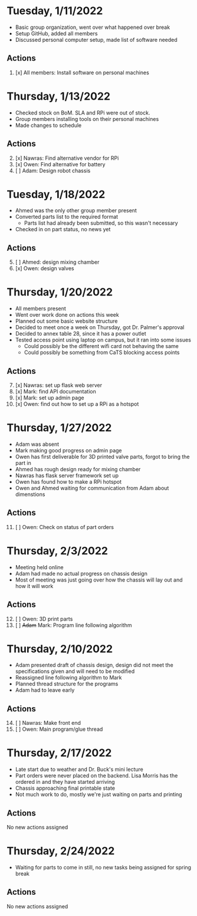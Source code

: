 # Tuesday, 1/11/2022

- Basic group organization, went over what happened over break
- Setup GitHub, added all members
- Discussed personal computer setup, made list of software needed

## Actions

1. [x] All members: Install software on personal machines

# Thursday, 1/13/2022

- Checked stock on BoM. SLA and RPi were out of stock.
- Group members installing tools on their personal machines
- Made changes to schedule

## Actions

2. [x] Nawras: Find alternative vendor for RPi
3. [x] Owen: Find alternative for battery
4. [ ] Adam: Design robot chassis

# Tuesday, 1/18/2022

- Ahmed was the only other group member present
- Converted parts list to the required format
  - Parts list had already been submitted, so this wasn't necessary
- Checked in on part status, no news yet

## Actions

5. [ ] Ahmed: design mixing chamber
6. [x] Owen: design valves

# Thursday, 1/20/2022

- All members present
- Went over work done on actions this week
- Planned out some basic website structure
- Decided to meet once a week on Thursday, got Dr. Palmer's approval
- Decided to annex table 28, since it has a power outlet
- Tested access point using laptop on campus, but it ran into some issues
  - Could possibly be the different wifi card not behaving the same
  - Could possibly be something from CaTS blocking access points

## Actions

7. [x] Nawras: set up flask web server
8. [x] Mark: find API documentation
9. [x] Mark: set up admin page
10. [x] Owen: find out how to set up a RPi as a hotspot

# Thursday, 1/27/2022

- Adam was absent
- Mark making good progress on admin page
- Owen has first deliverable for 3D printed valve parts, forgot to bring the part in
- Ahmed has rough design ready for mixing chamber
- Nawras has flask server framework set up
- Owen has found how to make a RPi hotspot
- Owen and Ahmed waiting for communication from Adam about dimenstions

## Actions

11. [ ] Owen: Check on status of part orders


# Thursday, 2/3/2022

- Meeting held online
- Adam had made no actual progress on chassis design
- Most of meeting was just going over how the chassis will lay out and how it will work

## Actions

12. [ ] Owen: 3D print parts
13. [ ] ~~Adam~~ Mark: Program line following algorithm 


# Thursday, 2/10/2022

- Adam presented draft of chassis design, design did not meet the specifications given and will need to be modified
- Reassigned line following algorithm to Mark
- Planned thread structure for the programs
- Adam had to leave early

## Actions

14. [ ] Nawras: Make front end
15. [ ] Owen: Main program/glue thread

# Thursday, 2/17/2022

- Late start due to weather and Dr. Buck's mini lecture
- Part orders were never placed on the backend. Lisa Morris has the ordered in and they have started arriving
- Chassis approaching final printable state
- Not much work to do, mostly we're just waiting on parts and printing


## Actions

No new actions assigned

# Thursday, 2/24/2022

- Waiting for parts to come in still, no new tasks being assigned for spring break

## Actions

No new actions assigned